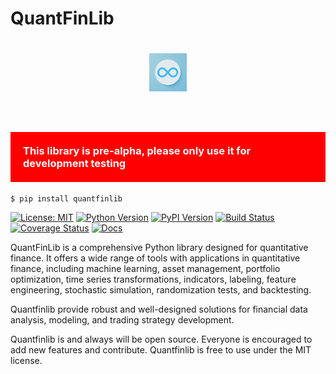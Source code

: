 # QuantFinLib

<h1 align='center'>
<img src="./_static/quantfinlib_logo.png"  alt="QuantFinLib Logo" width="60"/>
</h1><br>

<h3 style='background-color:red; color:white; padding:20px'>This library is pre-alpha, please only use it for development testing</h2>

``$ pip install quantfinlib``

[![License: MIT](https://img.shields.io/badge/license-MIT-blue.svg?style=flat)](https://github.com/quantfinlib/quantfinlib/blob/main/LICENSE)
[![Python Version](https://img.shields.io/pypi/pyversions/quantfinlib.svg)](https://pypi.org/project/quantfinlib/)
[![PyPI Version](https://img.shields.io/pypi/v/quantfinlib.svg)](https://pypi.org/project/quantfinlib/)
[![Build Status](https://github.com/quantfinlib/quantfinlib/workflows/run_tests/badge.svg)](https://github.com/quantfinlib/quantfinlib/actions?query=workflow%3Arun_tests)
[![Coverage Status](https://coveralls.io/repos/github/quantfinlib/quantfinlib/badge.svg?branch=main)](https://coveralls.io/github/quantfinlib/quantfinlib?branch=main)
[![Docs](https://readthedocs.org/projects/quantfinlib/badge/?version=latest)](https://quantfinlib.readthedocs.io/en/latest/)


QuantFinLib is a comprehensive Python library designed for quantitative finance. It offers a wide range
of tools with applications in quantitative finance, including machine learning,
asset management, portfolio optimization, time series transformations, indicators, labeling, feature engineering,
stochastic simulation, randomization tests, and backtesting. 

Quantfinlib provide robust and well-designed
solutions for financial data analysis, modeling, and trading strategy development.

Quantfinlib is and always will be open source. Everyone is encouraged to add new features and contribute. Quantfinlib is free to use under the MIT license.